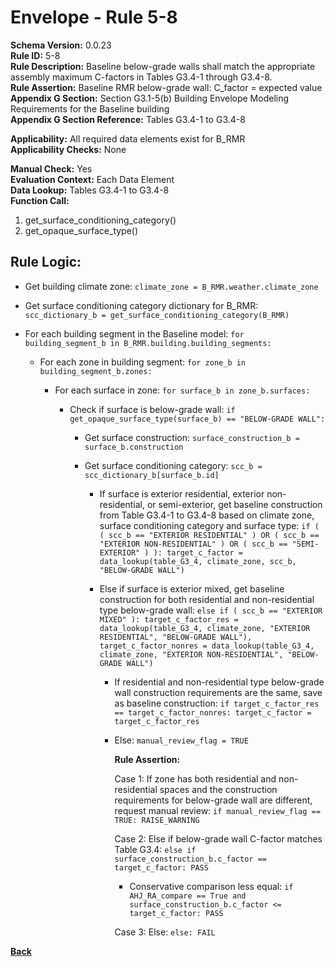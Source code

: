 
# Envelope - Rule 5-8  

**Schema Version:** 0.0.23  
**Rule ID:** 5-8  
**Rule Description:** Baseline below-grade walls shall match the appropriate assembly maximum C-factors in Tables G3.4-1 through G3.4-8.  
**Rule Assertion:** Baseline RMR below-grade wall: C_factor = expected value  
**Appendix G Section:** Section G3.1-5(b) Building Envelope Modeling Requirements for the Baseline building  
**Appendix G Section Reference:** Tables G3.4-1 to G3.4-8  

**Applicability:** All required data elements exist for B_RMR  
**Applicability Checks:** None  

**Manual Check:** Yes  
**Evaluation Context:** Each Data Element  
**Data Lookup:** Tables G3.4-1 to G3.4-8  
**Function Call:**  

  1. get_surface_conditioning_category()  
  2. get_opaque_surface_type()  

## Rule Logic:  

- Get building climate zone: ```climate_zone = B_RMR.weather.climate_zone```  

- Get surface conditioning category dictionary for B_RMR: ```scc_dictionary_b = get_surface_conditioning_category(B_RMR)```  

- For each building segment in the Baseline model: ```for building_segment_b in B_RMR.building.building_segments:```  

  - For each zone in building segment: ```for zone_b in building_segment_b.zones:```  

    - For each surface in zone: ```for surface_b in zone_b.surfaces:```  

      - Check if surface is below-grade wall: ```if get_opaque_surface_type(surface_b) == "BELOW-GRADE WALL":```  

        - Get surface construction: ```surface_construction_b = surface_b.construction```  

        - Get surface conditioning category: ```scc_b = scc_dictionary_b[surface_b.id]```  

          - If surface is exterior residential, exterior non-residential, or semi-exterior, get baseline construction from Table G3.4-1 to G3.4-8 based on climate zone, surface conditioning category and surface type: ```if ( ( scc_b == "EXTERIOR RESIDENTIAL" ) OR ( scc_b == "EXTERIOR NON-RESIDENTIAL" ) OR ( scc_b == "SEMI-EXTERIOR" ) ): target_c_factor = data_lookup(table_G3_4, climate_zone, scc_b, "BELOW-GRADE WALL")```  

          - Else if surface is exterior mixed, get baseline construction for both residential and non-residential type below-grade wall: ```else if ( scc_b == "EXTERIOR MIXED" ): target_c_factor_res = data_lookup(table_G3_4, climate_zone, "EXTERIOR RESIDENTIAL", "BELOW-GRADE WALL"), target_c_factor_nonres = data_lookup(table_G3_4, climate_zone, "EXTERIOR NON-RESIDENTIAL", "BELOW-GRADE WALL")```  

            - If residential and non-residential type below-grade wall construction requirements are the same, save as baseline construction: ```if target_c_factor_res == target_c_factor_nonres: target_c_factor = target_c_factor_res```  

            - Else: ```manual_review_flag = TRUE```  

              **Rule Assertion:**  

              Case 1: If zone has both residential and non-residential spaces and the construction requirements for below-grade wall are different, request manual review: ```if manual_review_flag == TRUE: RAISE_WARNING```  

              Case 2: Else if below-grade wall C-factor matches Table G3.4: ```else if surface_construction_b.c_factor == target_c_factor: PASS```  
              
                - Conservative comparison less equal: ```if AHJ_RA_compare == True and surface_construction_b.c_factor <= target_c_factor: PASS```  

              Case 3: Else: ```else: FAIL```  

**[Back](../_toc.md)**
